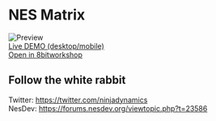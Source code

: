 NES Matrix
=====

![Preview](https://i.ibb.co/mJwjgcD/matrix.gif)  
[Live DEMO (desktop/mobile)](https://ninjadynamics.github.io/nesdev/?rom=matrix.nes)  
[Open in 8bitworkshop](http://8bitworkshop.com/redir.html?platform=nes&githubURL=https%3A%2F%2Fgithub.com%2Fninjadynamics%2Fmatrix&file=matrix.c)  

## Follow the white rabbit ##
Twitter: https://twitter.com/ninjadynamics  
NesDev: https://forums.nesdev.org/viewtopic.php?t=23586  
